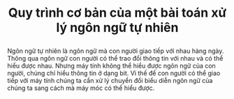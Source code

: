 <h1 align="center"> <p>Quy trình cơ bản của một bài toán xử lý ngôn ngữ tự nhiên</p></h1>
Ngôn ngữ tự nhiên là ngôn ngữ mà con người giao tiếp với nhau hàng ngày. Thông qua ngôn ngữ con người có thể trao đổi thông tin với nhau và có thể hiểu được nhau. Nhưng máy tính không thể hiểu được ngôn ngữ của con người, chúng chỉ hiểu thông tin ở dạng bit. Vì thế để con người có thể giao tiếp với máy tính chúng ta cần xử lý chuyển đổi biểu diễn ngôn ngữ của chúng ta sang cách mà máy móc có thể hiểu được. 
